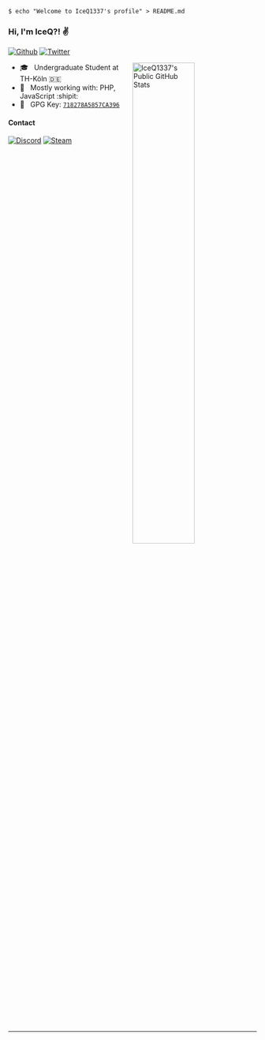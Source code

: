 <!-- Welcome Shell -->
```shell
$ echo "Welcome to IceQ1337's profile" > README.md
```

### Hi, I'm IceQ?! :v:

<!-- Follow Buttons -->
[![Github](https://img.shields.io/github/followers/IceQ1337?label=Follow&style=social)](https://github.com/IceQ1337)  [![Twitter](https://img.shields.io/twitter/follow/IceQ1337?style=social)](https://twitter.com/IceQ1337)

<!-- GitHub Stats -->
<picture>
    <source type="image/svg+xml" media="(prefers-color-scheme: dark)" srcset="https://github-readme-stats-git-masterorgs-github-readme-stats-team.vercel.app/api?username=IceQ1337&include_all_commits=true&include_orgs=true&theme=dark&show_icons=true&icon_color=a371f7&hide_border=true&custom_title=IceQ1337's+Public+GitHub+Stats">
    <source type="image/svg+xml" media="(prefers-color-scheme: light)" srcset="https://github-readme-stats-git-masterorgs-github-readme-stats-team.vercel.app/api?username=IceQ1337&include_all_commits=true&include_orgs=true&show_icons=true&icon_color=a371f7&hide_border=true&custom_title=IceQ1337's+Public+GitHub+Stats">
    <img align="right" width="50%" alt="IceQ1337's Public GitHub Stats" src="https://github-readme-stats-git-masterorgs-github-readme-stats-team.vercel.app/api?username=IceQ1337&include_all_commits=true&include_orgs=true&theme=dark&show_icons=true&icon_color=a371f7&hide_border=true&custom_title=IceQ1337's+Public+GitHub+Stats">
</picture>

- :mortar_board: &nbsp; Undergraduate Student at TH-Köln :de:
- :hammer: &nbsp; Mostly working with: PHP, JavaScript :shipit:
- :key: &nbsp; GPG Key: [`718278A5857CA396`](https://github.com/iceq1337.gpg)

#### Contact

<!-- Profile Badges -->
[![Discord](https://img.shields.io/static/v1?label=Discord&message=IceQ1337&color=a371f7&logo=Discord&logoColor=white)](https://discordapp.com/users/356252587361566720/) [![Steam](https://img.shields.io/static/v1?label=Steam&message=76561198129782984&color=a371f7&logo=Steam&logoColor=white)](https://steamcommunity.com/profiles/76561198129782984/)

<br clear="right"/>

---
